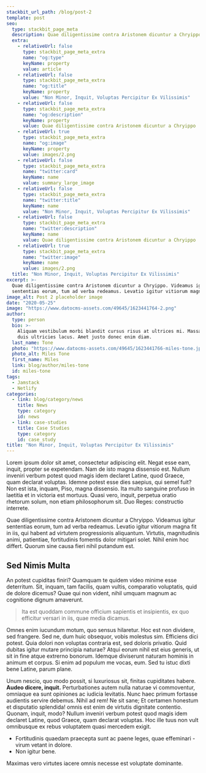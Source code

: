 ```yaml
---
stackbit_url_path: /blog/post-2
template: post
seo:
  type: stackbit_page_meta
  description: Quae diligentissime contra Aristonem dicuntur a Chryippo
  extra:
    - relativeUrl: false
      type: stackbit_page_meta_extra
      name: "og:type"
      keyName: property
      value: article
    - relativeUrl: false
      type: stackbit_page_meta_extra
      name: "og:title"
      keyName: property
      value: "Non Minor, Inquit, Voluptas Percipitur Ex Vilissimis"
    - relativeUrl: false
      type: stackbit_page_meta_extra
      name: "og:description"
      keyName: property
      value: Quae diligentissime contra Aristonem dicuntur a Chryippo
    - relativeUrl: true
      type: stackbit_page_meta_extra
      name: "og:image"
      keyName: property
      value: images/2.png
    - relativeUrl: false
      type: stackbit_page_meta_extra
      name: "twitter:card"
      keyName: name
      value: summary_large_image
    - relativeUrl: false
      type: stackbit_page_meta_extra
      name: "twitter:title"
      keyName: name
      value: "Non Minor, Inquit, Voluptas Percipitur Ex Vilissimis"
    - relativeUrl: false
      type: stackbit_page_meta_extra
      name: "twitter:description"
      keyName: name
      value: Quae diligentissime contra Aristonem dicuntur a Chryippo
    - relativeUrl: true
      type: stackbit_page_meta_extra
      name: "twitter:image"
      keyName: name
      value: images/2.png
  title: "Non Minor, Inquit, Voluptas Percipitur Ex Vilissimis"
excerpt: >-
  Quae diligentissime contra Aristonem dicuntur a Chryippo. Videamus igitur
  sententias eorum, tum ad verba redeamus. Levatio igitur vitiorum magna.
image_alt: Post 2 placeholder image
date: "2020-05-25"
image: "https://www.datocms-assets.com/49645/1623441764-2.png"
author:
  type: person
  bio: >-
    Aliquam vestibulum morbi blandit cursus risus at ultrices mi. Massa placerat
    duis ultricies lacus. Amet justo donec enim diam.
  last_name: Tone
  photo: "https://www.datocms-assets.com/49645/1623441766-miles-tone.jpg"
  photo_alt: Miles Tone
  first_name: Miles
  link: blog/author/miles-tone
  id: miles-tone
tags:
  - Jamstack
  - Netlify
categories:
  - link: blog/category/news
    title: News
    type: category
    id: news
  - link: case-studies
    title: Case Studies
    type: category
    id: case_study
title: "Non Minor, Inquit, Voluptas Percipitur Ex Vilissimis"
---
```


Lorem ipsum dolor sit amet, consectetur adipiscing elit. Negat esse eam, inquit, propter se expetendam. Nam de isto magna dissensio est. Nullum inveniri verbum potest quod magis idem declaret Latine, quod Graece, quam declarat voluptas. Idemne potest esse dies saepius, qui semel fuit? Non est ista, inquam, Piso, magna dissensio. Ita multo sanguine profuso in laetitia et in victoria est mortuus. Quasi vero, inquit, perpetua oratio rhetorum solum, non etiam philosophorum sit. Duo Reges: constructio interrete.

Quae diligentissime contra Aristonem dicuntur a Chryippo. Videamus igitur sententias eorum, tum ad verba redeamus. Levatio igitur vitiorum magna fit in iis, qui habent ad virtutem progressionis aliquantum. Virtutis, magnitudinis animi, patientiae, fortitudinis fomentis dolor mitigari solet. Nihil enim hoc differt. Quorum sine causa fieri nihil putandum est.

## Sed Nimis Multa

An potest cupiditas finiri? Quamquam te quidem video minime esse deterritum. Sit, inquam, tam facilis, quam vultis, comparatio voluptatis, quid de dolore dicemus? Quae qui non vident, nihil umquam magnum ac cognitione dignum amaverunt.

> Ita est quoddam commune officium sapientis et insipientis, ex quo efficitur versari in iis, quae media dicamus.

Omnes enim iucundum motum, quo sensus hilaretur. Hoc est non dividere, sed frangere. Sed ne, dum huic obsequor, vobis molestus sim. Efficiens dici potest. Quia dolori non voluptas contraria est, sed doloris privatio. Quid dubitas igitur mutare principia naturae? Atqui eorum nihil est eius generis, ut sit in fine atque extrerno bonorum. Idemque diviserunt naturam hominis in animum et corpus. Si enim ad populum me vocas, eum. Sed tu istuc dixti bene Latine, parum plane.

Unum nescio, quo modo possit, si luxuriosus sit, finitas cupiditates habere. **Audeo dicere, inquit.** Perturbationes autem nulla naturae vi commoventur, omniaque ea sunt opiniones ac iudicia levitatis. Nunc haec primum fortasse audientis servire debemus. Nihil ad rem! Ne sit sane; Et certamen honestum et disputatio splendida! omnis est enim de virtutis dignitate contentio. Quonam, inquit, modo? Nullum inveniri verbum potest quod magis idem declaret Latine, quod Graece, quam declarat voluptas. Hoc ille tuus non vult omnibusque ex rebus voluptatem quasi mercedem exigit.

- Fortitudinis quaedam praecepta sunt ac paene leges, quae effeminari - virum vetant in dolore.
- Non igitur bene.

Maximas vero virtutes iacere omnis necesse est voluptate dominante.
